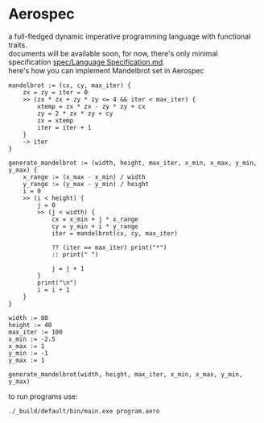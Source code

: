 # Aerospec

a full-fledged dynamic imperative programming language with functional traits.  
documents will be available soon, for now, there's only minimal specification [spec/Language Specification.md](here).  
here's how you can implement Mandelbrot set in Aerospec  
```Aerospec
mandelbrot := (cx, cy, max_iter) {
    zx = zy = iter = 0
    >> (zx * zx + zy * zy <= 4 && iter < max_iter) {
        xtemp = zx * zx - zy * zy + cx
        zy = 2 * zx * zy + cy
        zx = xtemp
        iter = iter + 1
    }
    -> iter
}

generate_mandelbrot := (width, height, max_iter, x_min, x_max, y_min, y_max) {
    x_range := (x_max - x_min) / width
    y_range := (y_max - y_min) / height
    i = 0
    >> (i < height) {
        j = 0
        >> (j < width) {
            cx = x_min + j * x_range
            cy = y_min + i * y_range
            iter = mandelbrot(cx, cy, max_iter)
            
            ?? (iter == max_iter) print("*")
            :: print(" ")

            j = j + 1
        }
        print("\n")
        i = i + 1
    }
}

width := 80
height := 40
max_iter := 100
x_min := -2.5
x_max := 1
y_min := -1
y_max := 1

generate_mandelbrot(width, height, max_iter, x_min, x_max, y_min, y_max)
```

to run programs use: 
```
./_build/default/bin/main.exe program.aero
```

